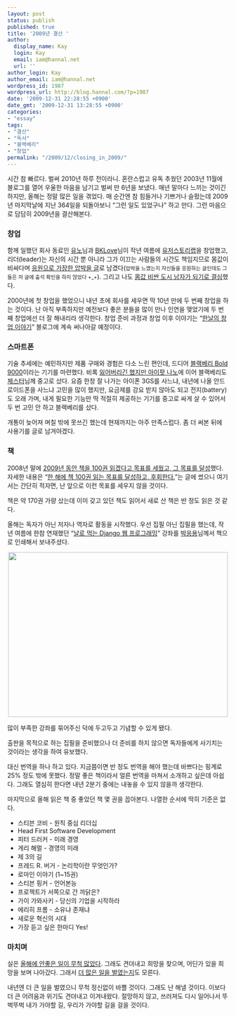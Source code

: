 ```yaml
---
layout: post
status: publish
published: true
title: '2009년 결산 '
author:
  display_name: Kay
  login: Kay
  email: iam@hannal.net
  url: ''
author_login: Kay
author_email: iam@hannal.net
wordpress_id: 1987
wordpress_url: http://blog.hannal.com/?p=1987
date: '2009-12-31 22:28:55 +0900'
date_gmt: '2009-12-31 13:28:55 +0900'
categories:
- "essay"
tags:
- "결산"
- "독서"
- "블랙베리"
- "창업"
permalink: "/2009/12/closing_in_2009/"
---
```

<p>시간 참 빠르다. 벌써 2010년 하루 전이라니. 혼란스럽고 유독 추웠던 2003년 11월에 블로그를 열어 우울한 마음을 남기고 벌써 만 6년을 보냈다. 매년 말마다 느끼는 것이긴 하지만, 올해는 정말 많은 일을 겪었다. 매 순간엔 참 힘들거나 기쁘거나 슬펐는데 2009년 마지막날에 지난 364일을 되돌아보니 “그런 일도 있었구나” 하고 만다. 그런 마음으로 담담히 2009년을 결산해본다.</p>
<h3>창업</h3>
<p>함께 일했던 회사 동료인 <a href="http://www.jungyunho.com">유노</a>님과 <a href="http://bklove.net">BKLove</a>님이 작년 여름에 <a href="http://www.userstorylab.com">유저스토리랩</a>을 창업했고, 리더(leader)는 자신의 시간 뿐 아니라 그가 이끄는 사람들의 시간도 책임지므로 몸값이 비싸다며 <a href="http://blog.hannal.com/they_have_started_their_company/">응원으로 가장한 압박을 글</a>로 남겼다(<small>압박을 느꼈는지 자신들을 응원하는 글인데도 그들은 저 글에 출석 확인을 하지 않았다 +_+</small>). 그리고 나도 <a href="http://startup.hannal.net/2">몸값 비싼 도시 남자가 되기로 결심</a>했다.</p>
<p>2000년에 첫 창업을 했었으니 내년 초에 회사를 세우면 딱 10년 만에 두 번째 창업을 하는 것이다. 난 아직 부족하지만 예전보다 좋은 분들을 많이 만나 인연을 맺었기에 두 번째 창업에선 더 잘 해내리라 생각한다. 창업 준비 과정과 창업 이후 이야기는 “<a href="http://startup.hannal.net/">한날의 창업 이야기</a>” 블로그에 계속 써나아갈 예정이다.</p>
<h3>스마트폰</h3>
<p>기술 추세에는 예민하지만 제품 구매와 경험은 다소 느린 편인데, 드디어 <a href="http://na.blackberry.com/eng/devices/blackberrybold/">블랙베리 Bold 9000</a>이라는 기기를 마련했다. 비록 <a href="http://blog.hannal.com/bad_going_home/">잃어버리긴 했지만 아이팟 나노</a>에 이어 블랙베리도 <a href="http://www.moreover.co.kr">체스터</a>님께 중고로 샀다. 요즘 한창 잘 나가는 아이폰 3GS를 사느냐, 내년에 나올 안드로이드폰을 사느냐 고민을 많이 했지만, 요금제를 강요 받지 않아도 되고 전지(battery)도 오래 가며, 내게 필요한 기능만 딱 적절히 제공하는 기기를 중고로 싸게 살 수 있어서 두 번 고민 안 하고 블랙베리를 샀다.</p>
<p>개통이 늦어져 며칠 밖에 못쓰긴 했는데 현재까지는 아주 만족스럽다. 좀 더 써본 뒤에 사용기를 글로 남겨야겠다.</p>
<h3>책</h3>
<p>2008년 말에 <a href="http://blog.hannal.com/absolutely_do_not_read_many_books_within_a_certain_period/">2009년 동안 책을 100권 읽겠다고 목표를 세웠고, 그 목표를 달성</a>했다. 자세한 내용은 “<a href="http://blog.hannal.com/absolutely_do_not_read_many_books_within_a_certain_period/">한 해에 책 100권 읽는 목표를 달성하고, 후회한다.</a>”는 글에 썼으니 여기서는 간단히 적자면, 난 앞으로 이런 목표를 세우지 않을 것이다.</p>
<p>책은 약 170권 가량 샀는데 이미 갖고 있던 책도 읽어서 새로 산 책은 반 정도 읽은 것 같다.</p>
<p>올해는 독자가 아닌 저자나 역자로 활동을 시작했다. 우선 집필 아닌 집필을 했는데, 작년 여름에 한참 연재했던 “<a href="http://blog.hannal.com/01-python_django_lecture/">날로 먹는 Django 웹 프로그래밍</a>” 강좌를 <a href="http://wikidocs.net">박응용</a>님께서 책으로 인쇄해서 보내주셨다.</p>
<p style="text-align: center;"><img class="alignnone" title="책 사진" src="http://farm3.static.flickr.com/2471/3728771256_04a7059e64.jpg" alt="" width="500" height="375" /></p>
<p style="text-align: left;">많이 부족한 강좌를 묶어주신 덕에 두고두고 기념할 수 있게 됐다.</p>
<p style="text-align: left;">출판을 목적으로 하는 집필을 준비했으나 더 준비를 하지 않으면 독자들에게 사기치는 것이라는 생각을 하여 유보했다.</p>
<p style="text-align: left;">대신 번역을 하나 하고 있다. 지금쯤이면 반 정도 번역을 해야 했는데 바쁘다는 핑계로 25% 정도 밖에 못했다. 정말 좋은 책이라서 얼른 번역을 마쳐서 소개하고 싶은데 아쉽다. 그래도 열심히 한다면 내년 2분기 중에는 내놓을 수 있지 않을까 생각한다.</p>
<p style="text-align: left;">마지막으로 올해 읽은 책 중 좋았던 책 몇 권을 꼽아본다. 나열한 순서에 딱히 기준은 없다.</p>
<ul>
<li>스티븐 코비 - 원칙 중심 리더십</li>
<li>Head First Software Development</li>
<li>피터 드러커 - 미래 경영</li>
<li>게리 해멀 - 경영의 미래</li>
<li>제 3의 길</li>
<li>프레드 R. 버거 - 논리학이란 무엇인가?</li>
<li>로마인 이야기 (1~15권)</li>
<li>스티븐 핑커 - 언어본능</li>
<li>프로젝트가 서쪽으로 간 까닭은?</li>
<li>가이 가와사키 - 당신의 기업을 시작하라</li>
<li>에리히 프롬 - 소유냐 존재냐</li>
<li>새로운 혁신의 시대</li>
<li>가장 듣고 싶은 한마디 Yes!</li>
</ul>
<h3>마치며</h3>
<p>실은 <a href="http://blog.hannal.com/my_feelings_present_hope/">올해에 안좋은 일이 무척 많았다</a>. 그래도 견뎌내고 희망을 찾으며, 어딘가 있을 희망을 보며 나아갔다. 그래서 <a href="http://blog.hannal.com/the_projects_i_have_been_workin_with/">더 많은 일을 벌였는지</a>도 모른다.</p>
<p>내년엔 더 큰 일을 벌였으니 무척 정신없이 바쁠 것이다. 그래도 난 해낼 것이다. 이보다 더 큰 어려움과 위기도 견뎌내고 이겨내왔다. 절망하지 않고, 쓰러져도 다시 일어나서 뚜벅뚜벅 내가 가야할 길, 우리가 가야할 길을 걸을 것이다.</p>
